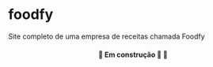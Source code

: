 # foodfy
Site completo de uma empresa de receitas chamada Foodfy

<h4 align="center">🚧   Em construção 🚀 🚧</h4>
